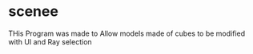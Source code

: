 # scenee
THis Program was made to Allow models made of cubes to be modified with UI and Ray selection 
